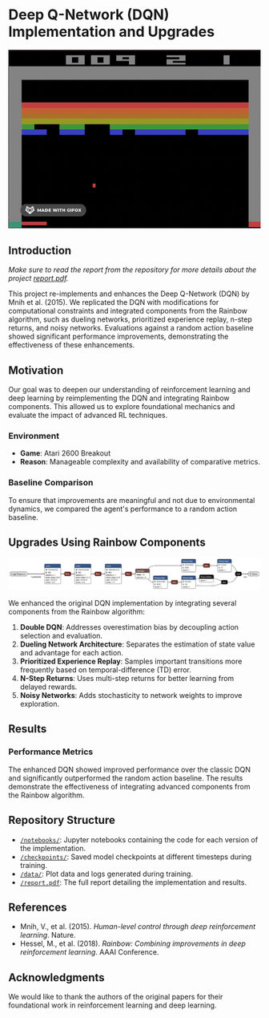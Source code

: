 # Deep Q-Network (DQN) Implementation and Upgrades

![fun_gif](imgs/fun_gif.gif)

## Introduction

*Make sure to read the report from the repository for more details about the project [report.pdf](report.pdf).*

This project re-implements and enhances the Deep Q-Network (DQN) by Mnih et al. (2015). We replicated the DQN with modifications for computational constraints and integrated components from the Rainbow algorithm, such as dueling networks, prioritized experience replay, n-step returns, and noisy networks. Evaluations against a random action baseline showed significant performance improvements, demonstrating the effectiveness of these enhancements.

## Motivation

Our goal was to deepen our understanding of reinforcement learning and deep learning by reimplementing the DQN and integrating Rainbow components. This allowed us to explore foundational mechanics and evaluate the impact of advanced RL techniques.

### Environment

- **Game**: Atari 2600 Breakout
- **Reason**: Manageable complexity and availability of comparative metrics.

### Baseline Comparison

To ensure that improvements are meaningful and not due to environmental dynamics, we compared the agent's performance to a random action baseline.

## Upgrades Using Rainbow Components

![rdqn_architecture](imgs/rdqn.png)

We enhanced the original DQN implementation by integrating several components from the Rainbow algorithm:

1. **Double DQN**: Addresses overestimation bias by decoupling action selection and evaluation.
2. **Dueling Network Architecture**: Separates the estimation of state value and advantage for each action.
3. **Prioritized Experience Replay**: Samples important transitions more frequently based on temporal-difference (TD) error.
4. **N-Step Returns**: Uses multi-step returns for better learning from delayed rewards.
5. **Noisy Networks**: Adds stochasticity to network weights to improve exploration.

## Results

### Performance Metrics

The enhanced DQN showed improved performance over the classic DQN and significantly outperformed the random action baseline. The results demonstrate the effectiveness of integrating advanced components from the Rainbow algorithm.

## Repository Structure

- [`/notebooks/`](notebooks/): Jupyter notebooks containing the code for each version of the implementation.
- [`/checkpoints/`](checkpoints/): Saved model checkpoints at different timesteps during training.
- [`/data/`](data/): Plot data and logs generated during training.
- [`/report.pdf`](report.pdf): The full report detailing the implementation and results.

## References

- Mnih, V., et al. (2015). *Human-level control through deep reinforcement learning*. Nature.
- Hessel, M., et al. (2018). *Rainbow: Combining improvements in deep reinforcement learning*. AAAI Conference.

## Acknowledgments

We would like to thank the authors of the original papers for their foundational work in reinforcement learning and deep learning.